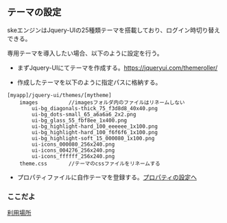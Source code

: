 ## テーマの設定

skeエンジンはJquery-UIの25種類テーマを搭載しており、ログイン時切り替えできる。

専用テーマを導入したい場合、以下のように設定を行う。
- まずJquery-UIにてテーマを作成する。https://jqueryui.com/themeroller/

- 作成したテーマを以下のように指定パスに格納する。

```
[myapp]/jquery-ui/themes/[mytheme]
	images			//imagesフォルダ内のファイルはリネームしない
		ui-bg_diagonals-thick_75_f3d8d8_40x40.png
		ui-bg_dots-small_65_a6a6a6_2x2.png
		ui-bg_glass_55_fbf8ee_1x400.png
		ui-bg_highlight-hard_100_eeeeee_1x100.png
		ui-bg_highlight-hard_100_f6f6f6_1x100.png
		ui-bg_highlight-soft_15_000080_1x100.png
		ui-icons_000080_256x240.png
		ui-icons_004276_256x240.png
		ui-icons_ffffff_256x240.png
	theme.css		//テーマのcssファイルをリネームする
```
- プロパティファイルに自作テーマを登録する。[プロパティの設定へ](properties.md)


### ここだよ
[利用場所](https://efwgrp.github.io/ske/svg/design.themes.svg)
